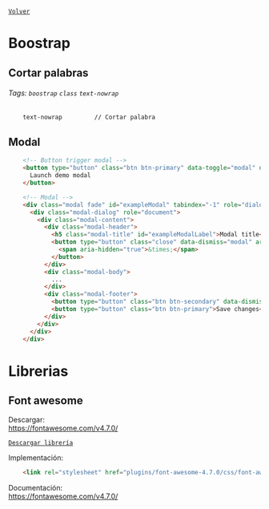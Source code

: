 ﻿[`Volver`](../index.html)

# Boostrap

## Cortar palabras 
###### Tags: `boostrap` `class` `text-nowrap`

```html
	text-nowrap			// Cortar palabra
```

	
## Modal

```html
	<!-- Button trigger modal -->
	<button type="button" class="btn btn-primary" data-toggle="modal" data-target="#exampleModal">
	  Launch demo modal
	</button>

	<!-- Modal -->
	<div class="modal fade" id="exampleModal" tabindex="-1" role="dialog" aria-labelledby="exampleModalLabel" aria-hidden="true">
	  <div class="modal-dialog" role="document">
		<div class="modal-content">
		  <div class="modal-header">
			<h5 class="modal-title" id="exampleModalLabel">Modal title</h5>
			<button type="button" class="close" data-dismiss="modal" aria-label="Close">
			  <span aria-hidden="true">&times;</span>
			</button>
		  </div>
		  <div class="modal-body">
			...
		  </div>
		  <div class="modal-footer">
			<button type="button" class="btn btn-secondary" data-dismiss="modal">Close</button>
			<button type="button" class="btn btn-primary">Save changes</button>
		  </div>
		</div>
	  </div>
	</div>
```

# Librerias

## Font awesome 

Descargar:  
https://fontawesome.com/v4.7.0/

[`Descargar librería`](jquery/font-awesome-4.7.0.zip)  

Implementación:  
```html
	<link rel="stylesheet" href="plugins/font-awesome-4.7.0/css/font-awesome.min.css">
```

Documentación:  
https://fontawesome.com/v4.7.0/
